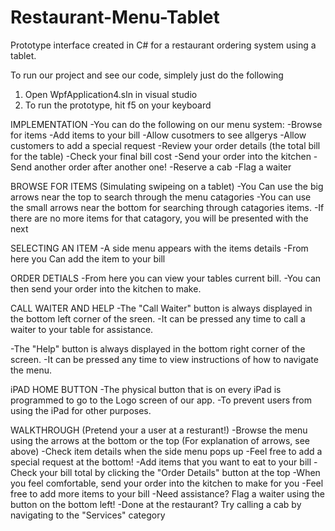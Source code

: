 # Restaurant-Menu-Tablet
Prototype interface created in C\# for a restaurant ordering system using a tablet.


To run our project and see our code, simplely just do the following

1) Open WpfApplication4.sln in visual studio
2) To run the prototype, hit f5 on your keyboard



IMPLEMENTATION
-You can do the following on our menu system:
	-Browse for items
	-Add items to your bill
		-Allow cusotmers to see allgerys
		-Allow customers to add a special request
	-Review your order details (the total bill for the table)
	-Check your final bill cost
	-Send your order into the kitchen
		-Send another order after another one!
	-Reserve a cab
	-Flag a waiter


BROWSE FOR ITEMS (Simulating swipeing on a tablet)
-You Can use the big arrows near the top to search through the menu catagories
-You can use the small arrows near the bottom for searching through catagories items.
	-If there are no more items for that catagory, you will be presented with the next


SELECTING AN ITEM
-A side menu appears with the items details
-From here you Can add the item to your bill

ORDER DETIALS
-From here you can view your tables current bill.
-You can then send your order into the kitchen to make.

CALL WAITER AND HELP
-The "Call Waiter" button is always displayed in the bottom left corner of the sreen.
	-It can be pressed any time to call a waiter to your table for assistance.

-The "Help" button is always displayed in the bottom right corner of the screen.
	-It can be pressed any time to view instructions of how to navigate the menu.

iPAD HOME BUTTON
-The physical button that is on every iPad is programmed to go to the Logo screen of our app.
	-To prevent users from using the iPad for other purposes.


WALKTHROUGH  (Pretend your a user at a resturant!)
-Browse the menu using the arrows at the bottom or the top (For explanation of arrows, see above)
	-Check item details when the side menu pops up
		-Feel free to add a special request at the bottom!
-Add items that you want to eat to your bill
-Check your bill total by clicking the "Order Details" button at the top
	-When you feel comfortable, send your order into the kitchen to make for you
	-Feel free to add more items to your bill
-Need assistance? Flag a waiter using the button on the bottom left!
-Done at the restaurant? Try calling a cab by navigating to the "Services" category
